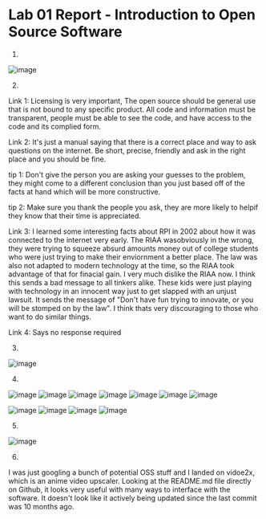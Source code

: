 # Lab 01 Report - Introduction to Open Source Software

1)
![image](https://user-images.githubusercontent.com/75342856/149560635-21942a3d-7b83-4349-b755-6ce1c1ab25dd.png)

2)
Link 1: Licensing is very important, The open source should be general use that is not bound to any specific product. All code and information must be transparent, people must be able to see the code, and have access to the code and its complied form.

Link 2: It's just a manual saying that there is a correct place and way to ask questions on the internet. Be short, precise, friendly and ask in the right place and you should be fine.

tip 1: Don't give the person you are asking your guesses to the problem, they might come to a different conclusion than you just based off of the facts at hand which will be more constructive.

tip 2: Make sure you thank the people you ask, they are more likely to helpif they know that their time is appreciated.

Link 3: I learned some interesting facts about RPI in 2002 about how it was connected to the internet very early. The RIAA wasobviously in the wrong, they were trying to squeeze absurd amounts money out of college students who were just trying to make their enviornment a better place. The law was also not adapted to modern technology at the time, so the RIAA took advantage of that for finacial gain. I very much dislike the RIAA now. I think this sends a bad message to all tinkers alike. These kids were just playing with technology in an innocent way just to get slapped with an unjust lawsuit. It sends the message of "Don't have fun trying to innovate, or you will be stomped on by the law". I think thats very discouraging to those who want to do similar things.

Link 4: Says no response required


3)
![image](https://user-images.githubusercontent.com/75342856/149566351-f248c1b7-61fc-4833-a382-d2e6433f73ad.png)

4)
![image](https://user-images.githubusercontent.com/75342856/149587335-8cab0c06-5484-480b-aee0-7256a931e3ae.png)
![image](https://user-images.githubusercontent.com/75342856/149587410-609d89c3-0b8c-4eeb-b02d-e60409d284e8.png)
![image](https://user-images.githubusercontent.com/75342856/149587542-91fd43c1-c2cf-496a-9435-187a0617bf13.png)
![image](https://user-images.githubusercontent.com/75342856/149587643-2d8cf99e-c20f-4236-b1e6-75c032b6da30.png)
![image](https://user-images.githubusercontent.com/75342856/149587800-62e88241-0372-48dc-aa61-8f388ef42be9.png)
![image](https://user-images.githubusercontent.com/75342856/149587893-50da16e2-4d96-4577-a2a4-b90e93289610.png)
![image](https://user-images.githubusercontent.com/75342856/149588092-57ca76ed-c69e-4adc-a823-7b1e1382ae69.png)

![image](https://user-images.githubusercontent.com/75342856/149586396-9bc8ad40-4a6a-4439-b244-ade59f76db32.png)
![image](https://user-images.githubusercontent.com/75342856/149586727-8b821ea7-a6e7-410c-a4ab-696f3db598c9.png)
![image](https://user-images.githubusercontent.com/75342856/149586903-5db5cfc9-8767-421e-8391-22d621a08075.png)
![image](https://user-images.githubusercontent.com/75342856/149587031-e0aa3643-3ac3-44ed-a7c1-a640c7bf103b.png)

5)
![image](https://user-images.githubusercontent.com/75342856/149631563-08b7bc2d-477d-4c0a-8fe9-509f2c89b8fb.png)

6)
I was just googling a bunch of potential OSS stuff and I landed on vidoe2x, which is an anime video upscaler. Looking at the README.md file directly on Github, it looks very useful with many ways to interface with the software. It doesn't look like it actively being updated since the last commit was 10 months ago. 
